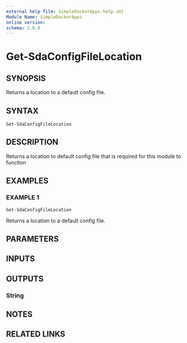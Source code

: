 ```yaml
---
external help file: SimpleDockerApps-help.xml
Module Name: SimpleDockerApps
online version:
schema: 2.0.0
---
```


# Get-SdaConfigFileLocation

## SYNOPSIS
Returns a location to a default config file.

## SYNTAX

```
Get-SdaConfigFileLocation
```

## DESCRIPTION
Returns a location to default config file that is required for this module to function

## EXAMPLES

### EXAMPLE 1
```
Get-SdaConfigFileLocation
```

Returns a location to a default config file.

## PARAMETERS

## INPUTS

## OUTPUTS

### String
## NOTES

## RELATED LINKS
